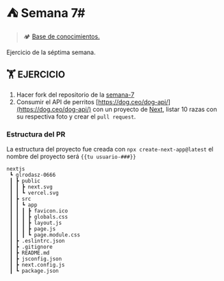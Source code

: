 # ⛺ Semana 7#

> 🏕️ [Base de conocimientos.](https://undefinedshell.notion.site/Semana-7-a608475ac8064fc4a114c28eca897c1f)

Ejercicio de la séptima semana.

## 🏋 EJERCICIO ##

1. Hacer fork del repositorio de la [semana-7](https://github.com/undefined-academy/semana-7)
2. Consumir el API de perritos [https://dog.ceo/dog-api/](https://dog.ceo/dog-api/) con un proyecto de [Next](https://nextjs.org/), listar 10 razas con su respectiva foto y crear el  `pull request`.

### Estructura del PR ###

La estructura del proyecto fue creada con `npx create-next-app@latest` el nombre del proyecto será `{{tu usuario-###}}`

```text
nextjs
 ┗ glrodasz-0666
 ┃ ┣ public
 ┃ ┃ ┣ next.svg
 ┃ ┃ ┗ vercel.svg
 ┃ ┣ src
 ┃ ┃ ┗ app
 ┃ ┃ ┃ ┣ favicon.ico
 ┃ ┃ ┃ ┣ globals.css
 ┃ ┃ ┃ ┣ layout.js
 ┃ ┃ ┃ ┣ page.js
 ┃ ┃ ┃ ┗ page.module.css
 ┃ ┣ .eslintrc.json
 ┃ ┣ .gitignore
 ┃ ┣ README.md
 ┃ ┣ jsconfig.json
 ┃ ┣ next.config.js
 ┃ ┗ package.json
```
